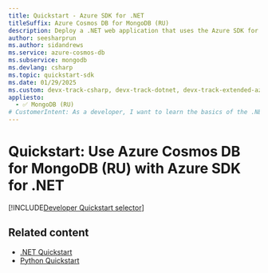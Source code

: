 ```yaml
---
title: Quickstart - Azure SDK for .NET
titleSuffix: Azure Cosmos DB for MongoDB (RU)
description: Deploy a .NET web application that uses the Azure SDK for .NET to interact with Azure Cosmos DB for MongoDB (RU) data in this quickstart.
author: seesharprun
ms.author: sidandrews
ms.service: azure-cosmos-db
ms.subservice: mongodb
ms.devlang: csharp
ms.topic: quickstart-sdk
ms.date: 01/29/2025
ms.custom: devx-track-csharp, devx-track-dotnet, devx-track-extended-azdevcli
appliesto:
  - ✅ MongoDB (RU)
# CustomerIntent: As a developer, I want to learn the basics of the .NET library so that I can build applications with Azure Cosmos DB for MongoDB (RU).
---
```


# Quickstart: Use Azure Cosmos DB for MongoDB (RU) with Azure SDK for .NET

[!INCLUDE[Developer Quickstart selector](includes/quickstart/dev-selector.md)]

## Related content

- [.NET Quickstart](quickstart-dotnet.md)
- [Python Quickstart](quickstart-python.md)
